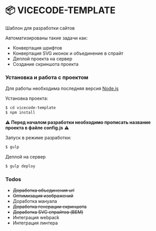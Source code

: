 # 📦 VICECODE-TEMPLATE
Шаблон для разработки сайтов

Автоматизированы такие задачи как:

  - Конвертация шрифтов
  - Конвертация SVG иконок и объединение в спрайт
  - Деплой проекта на сервер
  - Создание скриншота проекта

### Установка и работа с проектом

Для работы необходима последняя версия [Node.js](https://nodejs.org/)

Установка проекта:

```sh
$ cd vicecode-template
$ npm install
```
⚠️ **Перед началом разработки необходимо прописать название проекта в файле config.js** ⚠️

Запуск в режиме разработки:

```sh
$ gulp
```

Деплой на сервер

```sh
$ gulp deploy
```

### Todos

 - ~~Доработка объединения url~~
 - ~~Оптимизация изображений~~
 - Доработка мануала
 - ~~Доработка генерации скриншота~~
 - ~~Доработка SVG спрайтов (BEM)~~
 - Интеграция webpack
 - Интеграция линтера
